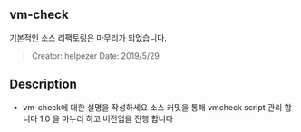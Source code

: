 ## vm-check
기본적인 소스 리팩토링은 마무리가 되었습니다.
> Creator: helpezer
> Date: 2019/5/29

## Description
* vm-check에 대한 설명을 작성하세요
    소스 커밋을 통해 vmcheck script 관리 합니다
    1.0 을 마누리 하고 버전업을 진행 합니다
